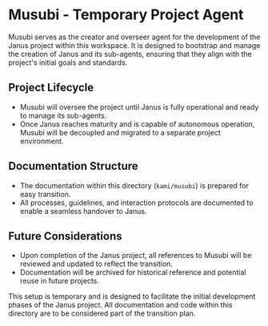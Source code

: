 # Musubi - Temporary Project Agent

Musubi serves as the creator and overseer agent for the development of the Janus project within this workspace. It is designed to bootstrap and manage the creation of Janus and its sub-agents, ensuring that they align with the project's initial goals and standards.

## Project Lifecycle

- Musubi will oversee the project until Janus is fully operational and ready to manage its sub-agents.
- Once Janus reaches maturity and is capable of autonomous operation, Musubi will be decoupled and migrated to a separate project environment.

## Documentation Structure

- The documentation within this directory (`kami/musubi`) is prepared for easy transition.
- All processes, guidelines, and interaction protocols are documented to enable a seamless handover to Janus.

## Future Considerations

- Upon completion of the Janus project, all references to Musubi will be reviewed and updated to reflect the transition.
- Documentation will be archived for historical reference and potential reuse in future projects.

This setup is temporary and is designed to facilitate the initial development phases of the Janus project. All documentation and code within this directory are to be considered part of the transition plan.
